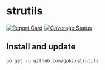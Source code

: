 # strutils
[![Report Card](https://goreportcard.com/badge/github.com/gpkz/strutils)](https://goreportcard.com/report/github.com/gpkz/strutils) [![Coverage Status](https://coveralls.io/repos/github/gpkz/strutils/badge.svg?branch=master)](https://coveralls.io/github/gpkz/strutils?branch=master)

## Install and update

`go get -u github.com/gpkz/strutils`
